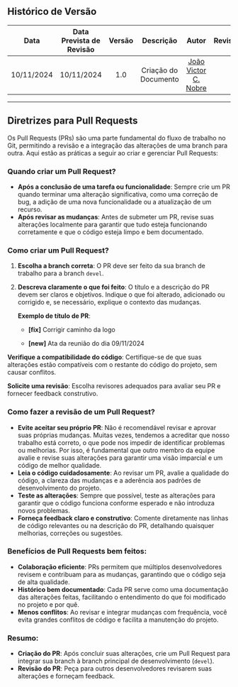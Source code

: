 ## Histórico de Versão

|    Data    | Data Prevista de Revisão | Versão |          Descrição           |                   Autor                    |                Revisor                 |
| :--------: | :----------------------: | :----: | :--------------------------: | :----------------------------------------: | :------------------------------------: |
| 10/11/2024 |        10/11/2024        |  1.0   |     Criação do Documento     |  [João Victor C. Nobre](https://github.com/Gam13)   |                                      |

---

## Diretrizes para Pull Requests

Os Pull Requests (PRs) são uma parte fundamental do fluxo de trabalho no Git, permitindo a revisão e a integração das alterações de uma branch para outra. Aqui estão as práticas a seguir ao criar e gerenciar Pull Requests:

### Quando criar um Pull Request?
- **Após a conclusão de uma tarefa ou funcionalidade**: Sempre crie um PR quando terminar uma alteração significativa, como uma correção de bug, a adição de uma nova funcionalidade ou a atualização de um recurso.
- **Após revisar as mudanças**: Antes de submeter um PR, revise suas alterações localmente para garantir que tudo esteja funcionando corretamente e que o código esteja limpo e bem documentado.

### Como criar um Pull Request?
1. **Escolha a branch correta**: O PR deve ser feito da sua branch de trabalho para a branch `devel`.
2. **Descreva claramente o que foi feito**: O título e a descrição do PR devem ser claros e objetivos. Indique o que foi alterado, adicionado ou corrigido e, se necessário, explique o contexto das mudanças.
   
   **Exemplo de título de PR**:
   
   - **[fix]** Corrigir caminho da logo

   - **[new]** Ata da reunião do dia 09/11/2024

**Verifique a compatibilidade do código**: Certifique-se de que suas alterações estão compatíveis com o restante do código do projeto, sem causar conflitos.

**Solicite uma revisão**: Escolha revisores adequados para avaliar seu PR e fornecer feedback construtivo.

### Como fazer a revisão de um Pull Request?
- **Evite aceitar seu próprio PR**: Não é recomendável revisar e aprovar suas próprias mudanças. Muitas vezes, tendemos a acreditar que nosso trabalho está correto, o que pode nos impedir de identificar problemas ou melhorias. Por isso, é fundamental que outro membro da equipe avalie e revise suas alterações para garantir uma visão imparcial e um código de melhor qualidade.
- **Leia o código cuidadosamente**: Ao revisar um PR, avalie a qualidade do código, a clareza das mudanças e a aderência aos padrões de desenvolvimento do projeto.
- **Teste as alterações**: Sempre que possível, teste as alterações para garantir que o código funciona conforme esperado e não introduza novos problemas.
- **Forneça feedback claro e construtivo**: Comente diretamente nas linhas de código relevantes ou na descrição do PR, detalhando quaisquer melhorias, correções ou sugestões.

### Benefícios de Pull Requests bem feitos:
- **Colaboração eficiente**: PRs permitem que múltiplos desenvolvedores revisem e contribuam para as mudanças, garantindo que o código seja de alta qualidade.
- **Histórico bem documentado**: Cada PR serve como uma documentação das alterações feitas, facilitando o entendimento do que foi modificado no projeto e por quê.
- **Menos conflitos**: Ao revisar e integrar mudanças com frequência, você evita grandes conflitos de código e facilita a manutenção do projeto.

### Resumo:
- **Criação do PR**: Após concluir suas alterações, crie um Pull Request para integrar sua branch à branch principal de desenvolvimento (`devel`).
- **Revisão do PR**: Peça para outros desenvolvedores revisarem suas alterações e forneçam feedback.
